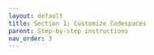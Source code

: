 ```yaml
---
layout: default
title: Section 1: Customize Codespaces
parent: Step-by-step instructions
nav_order: 3
---
```

